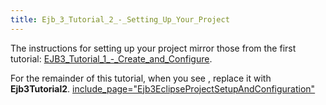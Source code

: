 ```yaml
---
title: Ejb_3_Tutorial_2_-_Setting_Up_Your_Project
---
```

The instructions for setting up your project mirror those from the first tutorial: [EJB3_Tutorial_1_-_Create_and_Configure](EJB3_Tutorial_1_-_Create_and_Configure).

For the remainder of this tutorial, when you see **<project>**, replace it with **Ejb3Tutorial2**.
[include_page="Ejb3EclipseProjectSetupAndConfiguration"](include_page="Ejb3EclipseProjectSetupAndConfiguration")

